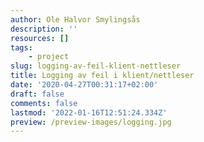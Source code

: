 ```yaml
---
author: Ole Halvor Smylingsås
description: ''
resources: []
tags:
    - project
slug: logging-av-feil-klient-nettleser
title: Logging av feil i klient/nettleser
date: '2020-04-27T00:31:17+02:00'
draft: false
comments: false
lastmod: '2022-01-16T12:51:24.334Z'
preview: /preview-images/logging.jpg
---
```

<!--more-->
